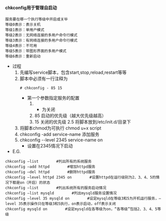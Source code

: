#### chkconfig用于管理自启动
```
服务要在哪一个执行等级中开启或关毕
等级0表示：表示关机
等级1表示：单用户模式
等级2表示：无网络连接的多用户命令行模式
等级3表示：有网络连接的多用户命令行模式
等级4表示：不可用
等级5表示：带图形界面的多用户模式
等级6表示：重新启动
```
* 过程
    1. 先编写service脚本，包含start,stop,reload,restart等等
    2. 脚本中必须有一行注释为
        ```
        # chkconfig - 85 15
        ```    
        * 第一个参数指定服务的配置
            1. - 为关闭
            2. 85 启动的优先级（越大优先级越高）
            3. 15 关闭的优先级
    2.5 将脚本放到/etc/init.d/目录下
    3. 将脚本chmod为可执行 chmod u+x script
    4. chkconfig -add service-name   添加服务
    5. chkconfig --level 2345 service-name on
        * 设置在2345情况下启动
* E.G.
```
chkconfig –list        #列出所有的系统服务
chkconfig –add httpd        #增加httpd服务
chkconfig –del httpd        #删除httpd服务
chkconfig –level httpd 2345 on        #设置httpd在运行级别为2、3、4、5的情况下都是on（开启）的状态
chkconfig –list        #列出系统所有的服务启动情况
chkconfig –list mysqld        #列出mysqld服务设置情况
chkconfig –level 35 mysqld on        #设定mysqld在等级3和5为开机运行服务，–level 35表示操作只在等级3和5执行，on表示启动，off表示关闭
chkconfig mysqld on        #设定mysqld在各等级为on，“各等级”包括2、3、4、5等级
```